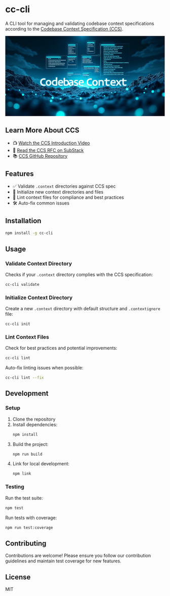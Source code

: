 # cc-cli

A CLI tool for managing and validating codebase context specifications according to the [Codebase Context Specification (CCS)](https://github.com/Agentic-Insights/codebase-context-spec).

![Codebase Context](https://raw.githubusercontent.com/Agentic-Insights/codebase-context-spec/main/img/codebase-context.png)

## Learn More About CCS

- 📺 [Watch the CCS Introduction Video](https://youtu.be/g4YuNoLQ1zI)
- 📄 [Read the CCS RFC on SubStack](https://agenticinsights.substack.com/p/codebase-context-specification-rfc)
- 📚 [CCS GitHub Repository](https://github.com/Agentic-Insights/codebase-context-spec)

## Features

- ✅ Validate `.context` directories against CCS spec
- 🔧 Initialize new context directories and files
- 🚨 Lint context files for compliance and best practices
- 🛠️ Auto-fix common issues

## Installation

```bash
npm install -g cc-cli
```

## Usage

### Validate Context Directory

Checks if your `.context` directory complies with the CCS specification:

```bash
cc-cli validate
```

### Initialize Context Directory

Create a new `.context` directory with default structure and `.contextignore` file:

```bash
cc-cli init
```

### Lint Context Files

Check for best practices and potential improvements:

```bash
cc-cli lint
```

Auto-fix linting issues when possible:

```bash
cc-cli lint --fix
```

## Development

### Setup

1. Clone the repository
2. Install dependencies:
   ```bash
   npm install
   ```
3. Build the project:
   ```bash
   npm run build
   ```
4. Link for local development:
   ```bash
   npm link
   ```

### Testing

Run the test suite:

```bash
npm test
```

Run tests with coverage:

```bash
npm run test:coverage
```

## Contributing

Contributions are welcome! Please ensure you follow our contribution guidelines and maintain test coverage for new features.

## License

MIT
